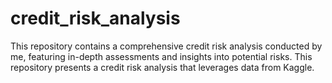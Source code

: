 # credit_risk_analysis
This repository contains a comprehensive credit risk analysis conducted by me, featuring in-depth assessments and insights into potential risks. This repository presents a credit risk analysis that leverages data from Kaggle. 
